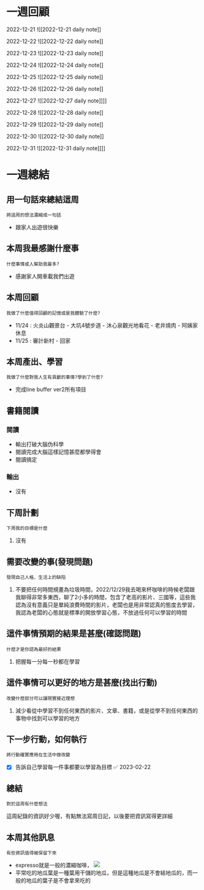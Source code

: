# 一週回顧
2022-12-21
![[2022-12-21 daily note]]

2022-12-22
![[2022-12-22 daily note]]

2022-12-23
![[2022-12-23 daily note]]

2022-12-24
![[2022-12-24 daily note]]

2022-12-25
![[2022-12-25 daily note]]

2022-12-26
![[2022-12-26 daily note]]

2022-12-27
![[2022-12-27 daily note]]]]

2022-12-28
![[2022-12-28 daily note]]

2022-12-29
![[2022-12-29 daily note]]

2022-12-30
![[2022-12-30 daily note]]

2022-12-31
![[2022-12-31 daily note]]]]

# 一週總結
## 用一句話來總結這周
```note-brown
將這周的想法濃縮成一句話
```
- 跟家人出遊很快樂

## 本周我最感謝什麼事
```note-brown
什麼事情或人幫助我最多?
```
- 感謝家人開車載我們出遊

## 本周回顧
```note-brown
我做了什麼值得回顧的記憶或是我體驗了什麼?
```
-   11/24 : 火炎山觀景台 - 大坑4號步道 - 沐心泉觀光地看花 - 老井燒肉 - 阿姨家休息
-   11/25 : 審計新村 - 回家

## 本周產出、學習
```note-brown
我做了什麼對我人生有貢獻的事情?學到了什麼?
```
-   完成line buffer ver2所有項目

## 書籍閱讀
### 閱讀
-   輸出打破大腦伪科學
-   閱讀完成大腦這樣記憶甚麼都學得會
- 閱讀搞定

### 輸出
- 沒有

## 下周計劃
```note-brown
下周我的目標是什麼
```
1. 沒有

## 需要改變的事(發現問題)
```note-brown
發現自己人格、生活上的缺陷
```
1. 不要把任何時間規畫為垃圾時間，2022/12/29我去喝來杯咖啡的時候老闆跟我聊得非常多東西，聊了2小多的時間，包含了老高的影片、三國等，這些我認為沒有意義只是單純浪費時間的影片，老闆也是用非常認真的態度去學習，我認為老闆的心態就是標準的開放學習心態，不放過任何可以學習的時間 

## 這件事情預期的結果是甚麼(確認問題)
```note-brown
什麼才是你認為最好的結果
```
1. 把握每一分每一秒都在學習

## 這件事情可以更好的地方是甚麼(找出行動)
```note-brown
改變什麼部分可以讓現實接近理想
```
1. 減少看從中學習不到任何東西的影片、文章、書籍，或是從學不到任何東西的事物中找到可以學習的地方

 ## 下一步行動，如何執行
 ```note-brown
將行動確實應用在生活中做改變
```
- [x] 告訴自己學習每一件事都要以學習為目標 ✅ 2023-02-22

## 總結
 ```note-brown
對於這周有什麼想法
```
這周紀錄的資訊好少喔，有點無法寫周日記，以後要把資訊寫得更詳細

## 本周其他訊息
 ```note-brown
有些資訊值得被保留下來
```
-   expresso就是一般的濃縮咖啡，
    ![](app://local/C:/Users/sssss/OneDrive/Desktop/obsidian/zettelkasten/zettelkasten/Extras/Media/image/Pasted%20image%2020221225213514.png?1671975314418)
-   平常吃的地瓜葉是一種葉用干儲的地瓜，但是這種地瓜是不會結地瓜的，而一般的地瓜的葉子是不會拿來吃的